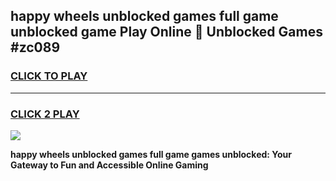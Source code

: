 
## happy wheels unblocked games full game unblocked game Play Online 👋 Unblocked Games #zc089
<h3>
<a href="https://premium.freeplayer.one?title=happy_wheels_unblocked_games_full_game&ref=21F">CLICK TO PLAY</a></h3>
<hr>

<h3>
<a href="https://premium.freeplayer.one?title=happy_wheels_unblocked_games_full_game&ref=21F">CLICK 2 PLAY</a>
  
</h3>

<a href="https://premium.freeplayer.one?title=happy_wheels_unblocked_games_full_game&ref=21F/"><img src="https://clearcache.store/games.png"></a>


**happy wheels unblocked games full game games unblocked: Your Gateway to Fun and Accessible Online Gaming**
